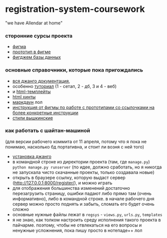# registration-system-coursework
"we have Allendar at home"
### сторонние сурсы проекта
- [фигма](https://www.figma.com/file/Kt2FDXipEGxZJmpCemKc7s/Registration-system?t=3hfefkVQvIIGJvIm-6)
- [прототип в фигме](https://www.figma.com/proto/Kt2FDXipEGxZJmpCemKc7s/Registration-system?page-id=1%3A2&node-id=6-95&viewport=120%2C127%2C0.14&scaling=scale-down&starting-point-node-id=6%3A95&show-proto-sidebar=1)
- [фигджем базы данных](https://www.figma.com/file/cpJIurC4qGIu2jrA6UtA9I/Registration-System%3A-ER-Diagram?t=dPPlxvHcQsi7tSL4-6)
### основные справочники, которые пока пригождались
- [вся джанго документация](https://docs.djangoproject.com/en/4.1/),
- особенно [туториал](https://docs.djangoproject.com/en/4.1/intro/) (1 - сетап, 2 - дб, 3 и 4 - веб)
- и [html-темплейты](https://docs.djangoproject.com/en/4.1/ref/templates/language/)
- [html хинты](https://www.w3schools.com/html/default.asp)
- [маркдаун](https://docs.github.com/en/get-started/writing-on-github/getting-started-with-writing-and-formatting-on-github/basic-writing-and-formatting-syntax) лол
- [инструкция от фигмы по работе с прототипами со ссылочками на более конкретные инструкции](https://help.figma.com/hc/en-us/articles/360040314193-Guide-to-prototyping-in-Figma)
- [стили вышкинские](https://www.hse.ru/info/brandbook)
### как работать с шайтан-машиной
(для версии рабочего коммита от 11 апреля, потому что я пока не понимаю, насколько бд портативна, и стоит ли возня с ней того)
- [установка джанго](https://docs.djangoproject.com/en/4.1/intro/install/)
- в командной строке из директории проекта (там, где `manage.py`) `python manage.py runserver` (по идее, должно сработать, но я никогда не запускала чисто скачанные проекты, только создавала новые)
- открыть в браузере ссылку, которую выдаст сервер (http://127.0.0.1:8000/register/), и можно играть
- для отображения большинства изменений достаточно перезагрузить страницу, ошибки падают либо прямо там (очень информативно), либо в командной строке. в начале рабочего дня сервер можно просто поднять и забыть, сломать его будет очень сложно
- основные нужные файлы лежат в `regsys` - `views.py`, `urls.py`, `templates`
- я не знаю, как толком настроить среду исполнения такого проекта в пайчарме. поэтому, чтобы не отвлекаться на его вопросы и ненужные усложнения, пока пишу просто в нотепаде++ лол
